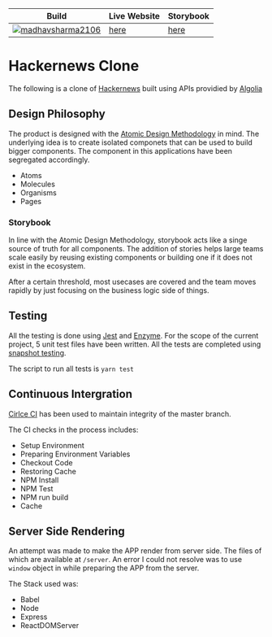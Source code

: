 | Build                                                                                                                                                                       | Live Website                      | Storybook                         |
| --------------------------------------------------------------------------------------------------------------------------------------------------------------------------- | --------------------------------- | --------------------------------- |
| [![madhavsharma2106](https://circleci.com/gh/madhavsharma2106/hackernews-clone.svg?style=svg)](https://app.circleci.com/pipelines/github/madhavsharma2106/hackernews-clone) | [here](http://139.59.31.229:8000) | [here](http://139.59.31.229:9000) |

# Hackernews Clone

The following is a clone of [Hackernews](https://news.ycombinator.com/) built using APIs providied by [Algolia](https://hn.algolia.com/api)

## Design Philosophy

The product is designed with the [Atomic Design Methodology](https://atomicdesign.bradfrost.com/chapter-2/) in mind.
The underlying idea is to create isolated componets that can be used to build bigger components. The component in this applications have been segregated accordingly.

- Atoms
- Molecules
- Organisms
- Pages

### Storybook

In line with the Atomic Design Methodology, storybook acts like a singe source of truth for all components. The addition of stories helps large teams scale easily by reusing existing components or building one if it does not exist in the ecosystem.

After a certain threshold, most usecases are covered and the team moves rapidly by just focusing on the business logic side of things.

## Testing

All the testing is done using [Jest](https://jestjs.io/) and [Enzyme](https://enzymejs.github.io/enzyme/). For the scope of the current project, 5 unit test files have been written.
All the tests are completed using [snapshot testing](https://jestjs.io/docs/en/snapshot-testing).

The script to run all tests is `yarn test`

## Continuous Intergration

[Cirlce CI](https://circleci.com/) has been used to maintain integrity of the master branch.

The CI checks in the process includes:

- Setup Environment
- Preparing Environment Variables
- Checkout Code
- Restoring Cache
- NPM Install
- NPM Test
- NPM run build
- Cache

## Server Side Rendering

An attempt was made to make the APP render from server side. The files of which are available at `/server`.
An error I could not resolve was to use `window` object in while preparing the APP from the server.

The Stack used was:

- Babel
- Node
- Express
- ReactDOMServer
